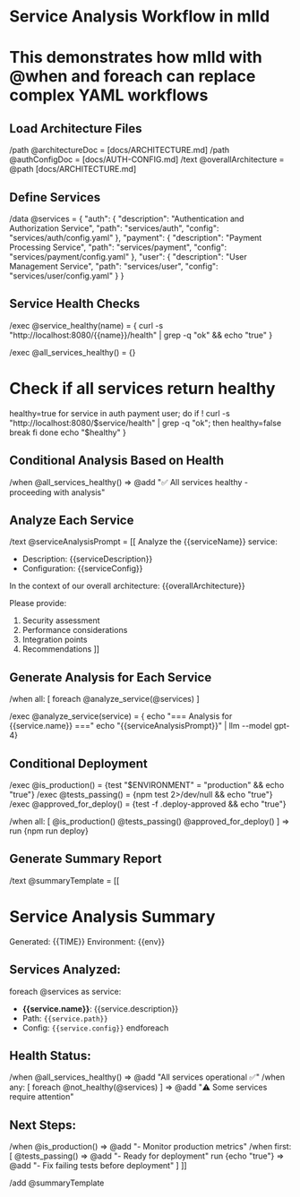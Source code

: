 # Service Analysis Workflow in mlld
# This demonstrates how mlld with @when and foreach can replace complex YAML workflows

## Load Architecture Files
/path @architectureDoc = [docs/ARCHITECTURE.md]
/path @authConfigDoc = [docs/AUTH-CONFIG.md]
/text @overallArchitecture = @path [docs/ARCHITECTURE.md]

## Define Services
/data @services = {
  "auth": {
    "description": "Authentication and Authorization Service",
    "path": "services/auth",
    "config": "services/auth/config.yaml"
  },
  "payment": {
    "description": "Payment Processing Service", 
    "path": "services/payment",
    "config": "services/payment/config.yaml"
  },
  "user": {
    "description": "User Management Service",
    "path": "services/user", 
    "config": "services/user/config.yaml"
  }
}

## Service Health Checks
/exec @service_healthy(name) = {
curl -s "http://localhost:8080/{{name}}/health" | grep -q "ok" && echo "true"
}

/exec @all_services_healthy() = {}
# Check if all services return healthy
healthy=true
for service in auth payment user; do
if ! curl -s "http://localhost:8080/$service/health" | grep -q "ok"; then
healthy=false
break
fi
done
echo "$healthy"
}

## Conditional Analysis Based on Health
/when @all_services_healthy() => @add "✅ All services healthy - proceeding with analysis"

## Analyze Each Service
/text @serviceAnalysisPrompt = [[
Analyze the {{serviceName}} service:
- Description: {{serviceDescription}}
- Configuration: {{serviceConfig}}

In the context of our overall architecture:
{{overallArchitecture}}

Please provide:
1. Security assessment
2. Performance considerations
3. Integration points
4. Recommendations
]]

## Generate Analysis for Each Service
/when all: [
foreach @analyze_service(@services)
]

/exec @analyze_service(service) = {
echo "=== Analysis for {{service.name}} ==="
echo "{{serviceAnalysisPrompt}}" | llm --model gpt-4}

## Conditional Deployment
/exec @is_production() = {test "$ENVIRONMENT" = "production" && echo "true"}
/exec @tests_passing() = {npm test 2>/dev/null && echo "true"}
/exec @approved_for_deploy() = {test -f .deploy-approved && echo "true"}

/when all: [
  @is_production()
  @tests_passing()
  @approved_for_deploy()
] => run {npm run deploy}

## Generate Summary Report
/text @summaryTemplate = [[
# Service Analysis Summary

Generated: {{TIME}}
Environment: {{env}}

## Services Analyzed:
foreach @services as service:
- **{{service.name}}**: {{service.description}}
- Path: `{{service.path}}`
- Config: `{{service.config}}`
endforeach

## Health Status:
/when @all_services_healthy() => @add "All services operational ✅"
/when any: [
foreach @not_healthy(@services)
] => @add "⚠️ Some services require attention"

## Next Steps:
/when @is_production() => @add "- Monitor production metrics"
/when first: [
  @tests_passing() => @add "- Ready for deployment"
  run {echo "true"} => @add "- Fix failing tests before deployment"
]
]]

/add @summaryTemplate